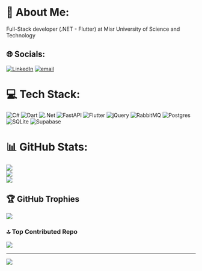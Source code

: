 # 💫 About Me:
Full-Stack developer (.NET - Flutter) at Misr University of Science and Technology


## 🌐 Socials:
[![LinkedIn](https://img.shields.io/badge/LinkedIn-%230077B5.svg?logo=linkedin&logoColor=white)](https://linkedin.com/in/https://www.linkedin.com/in/ahmed-khaled-31a4061a1/) [![email](https://img.shields.io/badge/Email-D14836?logo=gmail&logoColor=white)](mailto:ahmedkhaledibrahim20@gmail.com) 

# 💻 Tech Stack:
![C#](https://img.shields.io/badge/c%23-%23239120.svg?style=for-the-badge&logo=csharp&logoColor=white) ![Dart](https://img.shields.io/badge/dart-%230175C2.svg?style=for-the-badge&logo=dart&logoColor=white) ![.Net](https://img.shields.io/badge/.NET-5C2D91?style=for-the-badge&logo=.net&logoColor=white) ![FastAPI](https://img.shields.io/badge/FastAPI-005571?style=for-the-badge&logo=fastapi) ![Flutter](https://img.shields.io/badge/Flutter-%2302569B.svg?style=for-the-badge&logo=Flutter&logoColor=white) ![jQuery](https://img.shields.io/badge/jquery-%230769AD.svg?style=for-the-badge&logo=jquery&logoColor=white) ![RabbitMQ](https://img.shields.io/badge/rabbitmq-FF6600?style=for-the-badge&logo=rabbitmq&logoColor=white) ![Postgres](https://img.shields.io/badge/postgres-%23316192.svg?style=for-the-badge&logo=postgresql&logoColor=white) ![SQLite](https://img.shields.io/badge/sqlite-%2307405e.svg?style=for-the-badge&logo=sqlite&logoColor=white) ![Supabase](https://img.shields.io/badge/Supabase-3ECF8E?style=for-the-badge&logo=supabase&logoColor=white)
# 📊 GitHub Stats:
![](https://github-readme-stats.vercel.app/api?username=ahmedkhaledibrahim&theme=radical&hide_border=false&include_all_commits=false&count_private=false)<br/>
![](https://nirzak-streak-stats.vercel.app/?user=ahmedkhaledibrahim&theme=radical&hide_border=false)<br/>
![](https://github-readme-stats.vercel.app/api/top-langs/?username=ahmedkhaledibrahim&theme=radical&hide_border=false&include_all_commits=false&count_private=false&layout=compact)

## 🏆 GitHub Trophies
![](https://github-profile-trophy.vercel.app/?username=ahmedkhaledibrahim&theme=radical&no-frame=false&no-bg=true&margin-w=4)

### 🔝 Top Contributed Repo
![](https://github-contributor-stats.vercel.app/api?username=ahmedkhaledibrahim&limit=5&theme=dark&combine_all_yearly_contributions=true)

---
[![](https://visitcount.itsvg.in/api?id=ahmedkhaledibrahim&icon=0&color=0)](https://visitcount.itsvg.in)

<!-- Proudly created with GPRM ( https://gprm.itsvg.in ) -->
